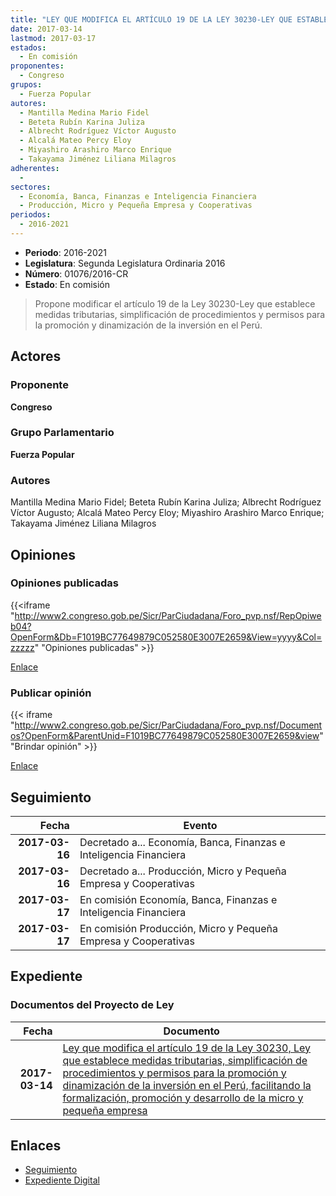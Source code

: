 ```yaml
---
title: "LEY QUE MODIFICA EL ARTÍCULO 19 DE LA LEY 30230-LEY QUE ESTABLECE MEDIDAS TRIBUTARIAS, SIMPLIFICACIÓN DE PROCEDIMIENTOS Y PERMISOS PARA LA PROMOCIÓN Y DINAMIZACIÓN DE LA INVERSIÓN EN EL PERÚ, FACILITANDO LA FORMALIZACIÓN, PROMOCIÓN Y DESARROLLO DE LA MICRO Y PEQUEÑA EMPRESA"
date: 2017-03-14
lastmod: 2017-03-17
estados: 
  - En comisión
proponentes: 
  - Congreso
grupos: 
  - Fuerza Popular
autores: 
  - Mantilla Medina Mario Fidel
  - Beteta Rubín Karina Juliza
  - Albrecht Rodríguez Víctor Augusto
  - Alcalá Mateo Percy Eloy
  - Miyashiro Arashiro Marco Enrique
  - Takayama Jiménez Liliana Milagros
adherentes: 
  - 
sectores: 
  - Economía, Banca, Finanzas e Inteligencia Financiera
  - Producción, Micro y Pequeña Empresa y Cooperativas
periodos: 
  - 2016-2021
---
```


- **Periodo**: 2016-2021
- **Legislatura**: Segunda Legislatura Ordinaria 2016
- **Número**: 01076/2016-CR
- **Estado**: En comisión

> Propone modificar el artículo 19 de la Ley 30230-Ley que establece medidas tributarias, simplificación de procedimientos y permisos para la promoción y dinamización de la inversión en el Perú.


## Actores

### Proponente

**Congreso**

### Grupo Parlamentario

**Fuerza Popular**

### Autores

Mantilla Medina Mario Fidel; Beteta Rubín Karina Juliza; Albrecht Rodríguez Víctor Augusto; Alcalá Mateo Percy Eloy; Miyashiro Arashiro Marco Enrique; Takayama Jiménez Liliana Milagros


## Opiniones

### Opiniones publicadas

{{<iframe "http://www2.congreso.gob.pe/Sicr/ParCiudadana/Foro_pvp.nsf/RepOpiweb04?OpenForm&Db=F1019BC77649879C052580E3007E2659&View=yyyy&Col=zzzzz" "Opiniones publicadas" >}}

[Enlace](http://www2.congreso.gob.pe/Sicr/ParCiudadana/Foro_pvp.nsf/RepOpiweb04?OpenForm&Db=F1019BC77649879C052580E3007E2659&View=yyyy&Col=zzzzz)
### Publicar opinión

{{< iframe "http://www2.congreso.gob.pe/Sicr/ParCiudadana/Foro_pvp.nsf/Documentos?OpenForm&ParentUnid=F1019BC77649879C052580E3007E2659&view" "Brindar opinión" >}}

[Enlace](http://www2.congreso.gob.pe/Sicr/ParCiudadana/Foro_pvp.nsf/Documentos?OpenForm&ParentUnid=F1019BC77649879C052580E3007E2659&view)

## Seguimiento

| Fecha | Evento |
|------:|--------|
| **2017-03-16** | Decretado a... Economía, Banca, Finanzas e Inteligencia Financiera|
| **2017-03-16** | Decretado a... Producción, Micro y Pequeña Empresa y Cooperativas|
| **2017-03-17** | En comisión Economía, Banca, Finanzas e Inteligencia Financiera|
| **2017-03-17** | En comisión Producción, Micro y Pequeña Empresa y Cooperativas|


## Expediente


### Documentos del Proyecto de Ley

| Fecha | Documento |
|------:|--------|
| **2017-03-14** | [Ley que modifica el artículo 19 de la Ley 30230, Ley que establece medidas tributarias, simplificación de procedimientos y permisos para la promoción y dinamización de la inversión en el Perú, facilitando la formalización, promoción y desarrollo de la micro y pequeña empresa](http://www.leyes.congreso.gob.pe/Documentos/2016_2021/Proyectos_de_Ley_y_de_Resoluciones_Legislativas/PL0107620170314..pdf) |

## Enlaces 

- [Seguimiento](http://www2.congreso.gob.pe/Sicr/TraDocEstProc/CLProLey2016.nsf/f7fff46988ca05b1052578e100829cc7/0377ff3988b0a516052580e400615a83?OpenDocument)
- [Expediente Digital](http://www2.congreso.gob.pe/Sicr/TraDocEstProc/CLProLey2016.nsf/f7fff46988ca05b1052578e100829cc7/0377ff3988b0a516052580e400615a83?OpenDocument&Click=05257FB7005EB655.eb71d0cf91d8294e05256cdf006b5706/$Body/0.1C6C)

